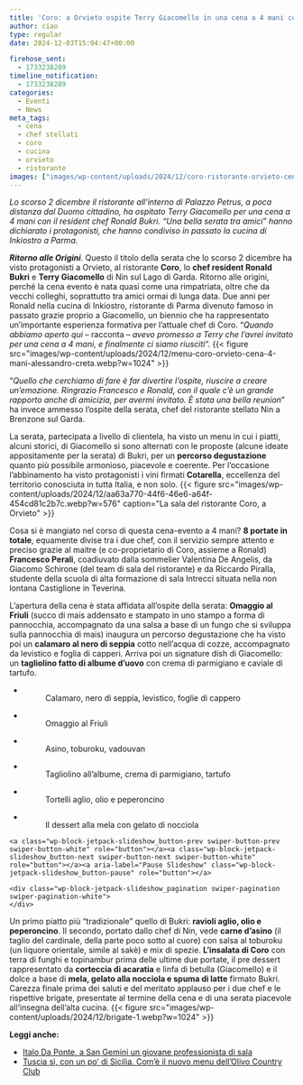 ```yaml
---
title: 'Coro: a Orvieto ospite Terry Giacomello in una cena a 4 mani con Ronald Bukri'
author: ciao
type: regular
date: 2024-12-03T15:04:47+00:00

firehose_sent:
  - 1733238289
timeline_notification:
  - 1733238289
categories:
  - Eventi
  - News
meta_tags:
  - cena
  - chef stellati
  - coro
  - cucina
  - orvieto
  - ristorante
images: ["images/wp-content/uploads/2024/12/coro-ristorante-orvieto-cena-bukri-giacomello-alessandro-creta.webp"]
---
```

_Lo scorso 2 dicembre il ristorante all&#8217;interno di Palazzo Petrus, a poca distanza dal Duomo cittadino, ha ospitato Terry Giacomello per una cena a 4 mani con il resident chef Ronald Bukri. &#8220;Una bella serata tra amici&#8221; hanno dichiarato i protagonisti, che hanno condiviso in passato la cucina di Inkiostro a Parma._

**_Ritorno alle Origini_**. Questo il titolo della serata che lo scorso 2 dicembre ha visto protagonisti a Orvieto, al ristorante **Coro**, lo **chef resident Ronald Bukri** e **Terry Giacomello** di Nin sul Lago di Garda. Ritorno alle origini, perché la cena evento è nata quasi come una rimpatriata, oltre che da vecchi colleghi, soprattutto tra amici ormai di lunga data. Due anni per Ronald nella cucina di Inkiostro, ristorante di Parma divenuto famoso in passato grazie proprio a Giacomello, un biennio che ha rappresentato un&#8217;importante esperienza formativa per l&#8217;attuale chef di Coro. &#8220;_Quando abbiamo aperto qui_ &#8211; racconta &#8211; _avevo promesso a Terry che l&#8217;avrei invitato per una cena a 4 mani, e finalmente ci siamo riusciti_&#8220;.
{{< figure src="images/wp-content/uploads/2024/12/menu-coro-orvieto-cena-4-mani-alessandro-creta.webp?w=1024" >}}
 

&#8220;_Quello che cerchiamo di fare è far divertire l&#8217;ospite, riuscire a creare un&#8217;emozione. Ringrazio Francesco e Ronald, con il quale c&#8217;è un grande rapporto anche di amicizia, per avermi invitato. È stata una bella reunion_&#8221; ha invece ammesso l&#8217;ospite della serata, chef del ristorante stellato Nin a Brenzone sul Garda. 

La serata, partecipata a livello di clientela, ha visto un menu in cui i piatti, alcuni storici, di Giacomello si sono alternati con le proposte (alcune ideate appositamente per la serata) di Bukri, per un **percorso degustazione** quanto più possibile armonioso, piacevole e coerente. Per l&#8217;occasione l&#8217;abbinamento ha visto protagonisti i vini firmati **Cotarella**, eccellenza del territorio conosciuta in tutta Italia, e non solo.
{{< figure src="images/wp-content/uploads/2024/12/aa63a770-44f6-46e6-a64f-454cd81c2b7c.webp?w=576" caption="La sala del ristorante Coro, a Orvieto" >}}
 

Cosa si è mangiato nel corso di questa cena-evento a 4 mani? **8 portate in totale**, equamente divise tra i due chef, con il servizio sempre attento e preciso grazie al maitre (e co-proprietario di Coro, assieme a Ronald) **Francesco Perali**, coadiuvato dalla sommelier Valentina De Angelis, da Giacomo Schirone (del team di sala del ristorante) e da Riccardo Piralla, studente della scuola di alta formazione di sala Intrecci situata nella non lontana Castiglione in Teverina.

L&#8217;apertura della cena è stata affidata all&#8217;ospite della serata: **Omaggio al Friuli** (succo di mais addensato e stampato in uno stampo a forma di pannocchia, accompagnato da una salsa a base di un fungo che si sviluppa sulla pannocchia di mais) inaugura un percorso degustazione che ha visto poi un **calamaro al nero di seppia** cotto nell&#8217;acqua di cozze, accompagnato da levistico e foglia di capperi. Arriva poi un signature dish di Giacomello: un **tagliolino fatto di albume d&#8217;uovo** con crema di parmigiano e caviale di tartufo.

<div class="wp-block-jetpack-slideshow aligncenter is-style-rectangular" data-effect="slide">
  <div class="wp-block-jetpack-slideshow_container swiper-container">
    <ul class="wp-block-jetpack-slideshow_swiper-wrapper swiper-wrapper">
      <li class="wp-block-jetpack-slideshow_slide swiper-slide">
        <figure><img decoding="async" alt="" class="wp-block-jetpack-slideshow_image wp-image-2931" data-id="2931" src="images/wp-content/uploads/2024/12/coro-ristorante-alessandro-creta-orvieto.webp" /><figcaption class="wp-block-jetpack-slideshow_caption gallery-caption">Calamaro, nero di seppia, levistico, foglie di cappero</figcaption></figure>
      </li>
      <li class="wp-block-jetpack-slideshow_slide swiper-slide">
        <figure><img decoding="async" alt="" class="wp-block-jetpack-slideshow_image wp-image-2933" data-id="2933" src="images/wp-content/uploads/2024/12/orvieto-coro-cena-4-mani-alessandro-creta.webp" /><figcaption class="wp-block-jetpack-slideshow_caption gallery-caption">Omaggio al Friuli</figcaption></figure>
      </li>
      <li class="wp-block-jetpack-slideshow_slide swiper-slide">
        <figure><img decoding="async" alt="" class="wp-block-jetpack-slideshow_image wp-image-2935" data-id="2935" src="images/wp-content/uploads/2024/12/coro-ristorante-orvieto-ronald-bukri-giacomello-alessandro-creta.webp" /><figcaption class="wp-block-jetpack-slideshow_caption gallery-caption">Asino, toburoku, vadouvan</figcaption></figure>
      </li>
      <li class="wp-block-jetpack-slideshow_slide swiper-slide">
        <figure><img decoding="async" alt="" class="wp-block-jetpack-slideshow_image wp-image-2930" data-id="2930" src="images/wp-content/uploads/2024/12/coro-orvieto-terry-giacomello-alessandro-creta.webp" /><figcaption class="wp-block-jetpack-slideshow_caption gallery-caption">Tagliolino all&#8217;albume, crema di parmigiano, tartufo</figcaption></figure>
      </li>
      <li class="wp-block-jetpack-slideshow_slide swiper-slide">
        <figure><img decoding="async" alt="" class="wp-block-jetpack-slideshow_image wp-image-2937" data-id="2937" src="images/wp-content/uploads/2024/12/coro-ristorante-ronald-bukri-orvieto-alessandro-creta-1.webp" /><figcaption class="wp-block-jetpack-slideshow_caption gallery-caption">Tortelli aglio, olio e peperoncino</figcaption></figure>
      </li>
      <li class="wp-block-jetpack-slideshow_slide swiper-slide">
        <figure><img decoding="async" alt="" class="wp-block-jetpack-slideshow_image wp-image-2946" data-id="2946" src="images/wp-content/uploads/2024/12/coro-dolce-dessert-mela-orvieto.webp" /><figcaption class="wp-block-jetpack-slideshow_caption gallery-caption">Il dessert alla mela con gelato di nocciola</figcaption></figure>
      </li>
    </ul>
    
    <a class="wp-block-jetpack-slideshow_button-prev swiper-button-prev swiper-button-white" role="button"></a><a class="wp-block-jetpack-slideshow_button-next swiper-button-next swiper-button-white" role="button"></a><a aria-label="Pause Slideshow" class="wp-block-jetpack-slideshow_button-pause" role="button"></a>
    
    <div class="wp-block-jetpack-slideshow_pagination swiper-pagination swiper-pagination-white">
    </div>
  </div>
</div>

Un primo piatto più &#8220;tradizionale&#8221; quello di Bukri: **ravioli aglio, olio e peperoncino**. Il secondo, portato dallo chef di Nin, vede **carne d&#8217;asino** (il taglio del cardinale, della parte poco sotto al cuore) con salsa al toburoku (un liquore orientale, simile al sakè) e mix di spezie. **L&#8217;insalata di Coro** con terra di funghi e topinambur prima delle ultime due portate, il pre dessert rappresentato da **corteccia di acaratia** e linfa di betulla (Giacomello) e il dolce a base di **mela, gelato alla nocciola e spuma di latte** firmato Bukri. Carezza finale prima dei saluti e del meritato applauso per i due chef e le rispettive brigate, presentate al termine della cena e di una serata piacevole all&#8217;insegna dell&#8217;alta cucina. 
{{< figure src="images/wp-content/uploads/2024/12/brigate-1.webp?w=1024" >}}
 

**Leggi anche:**

<ul class="wp-block-list">
  <li>
    <a href="https://aleepepecom.wordpress.com/2024/10/31/italo-da-ponte-a-san-gemini-un-giovane-professionista-guida-la-sala-di-origine/" target="_blank" rel="noreferrer noopener">Italo Da Ponte, a San Gemini un giovane professionista di sala</a>
  </li>
  <li>
    <a href="https://aleepepecom.wordpress.com/2024/11/26/tuscia-si-con-un-po-di-sicilia-convince-il-nuovo-menu-dellolivo-country-a-bassano-in-teverina/" target="_blank" rel="noreferrer noopener">Tuscia sì, con un po&#8217; di Sicilia. Com&#8217;è il nuovo menu dell&#8217;Olivo Country Club</a>
  </li>
</ul>